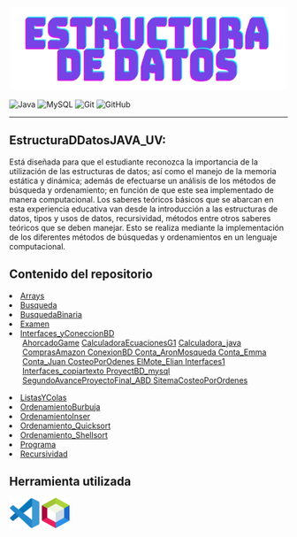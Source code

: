 <div align= "center">
  <img  src="https://github.com/TacosConChelas/TacosConChelas/blob/main/TitleStyles/EstructuraDDatos_title.png" alt="Saludo" width="500" height="150"/>
</div>

![Java](https://img.shields.io/badge/java-%23ED8B00.svg?style=for-the-badge&logo=java&logoColor=white) ![MySQL](https://img.shields.io/badge/mysql-%2300f.svg?style=for-the-badge&logo=mysql&logoColor=white) ![Git](https://img.shields.io/badge/git-%23F05033.svg?style=for-the-badge&logo=git&logoColor=white) ![GitHub](https://img.shields.io/badge/github-%23121011.svg?style=for-the-badge&logo=github&logoColor=white)

---
## EstructuraDDatosJAVA_UV:
<p>
  Está diseñada para que el estudiante reconozca la importancia de la utilización de las estructuras de datos; así como el manejo de la memoria estática y dinámica; además de efectuarse un análisis de los métodos de búsqueda y ordenamiento; en función de que este sea implementado de manera computacional.
Los saberes teóricos básicos que se abarcan en esta experiencia educativa van desde la introducción a las estructuras de datos, tipos y usos de datos, recursividad, métodos entre otros saberes teóricos que se deben manejar.
Esto se realiza mediante la implementación de los diferentes métodos de búsquedas y ordenamientos en un lenguaje computacional.
</p>



## Contenido del repositorio

<div>
  <li> 
    <a title="Arrays" href="https://github.com/TacosConChelas/EstructuraDDatosJAVA_UV/tree/main/Arrays"> Arrays  </a>  </li>
  <li> <a title="Busqueda" href="https://github.com/TacosConChelas/EstructuraDDatosJAVA_UV/tree/main/Busqueda"> Busqueda  </a> </li>
  <li> <a title="BusquedaBinaria" href="https://github.com/TacosConChelas/EstructuraDDatosJAVA_UV/tree/main/BusquedaBinaria"> BusquedaBinaria </a> </li>
  <li> <a title="Examen" href="https://github.com/TacosConChelas/EstructuraDDatosJAVA_UV/tree/main/Examen"> Examen </a> </li>
  <li> 
    <a title="Interfaces_yConeccionBD" href="https://github.com/TacosConChelas/EstructuraDDatosJAVA_UV/tree/main/Interfaces_yConeccionBD"> Interfaces_yConeccionBD </a>
    <ul>
      <a title="Interfaces_yConeccionBD" href="https://github.com/TacosConChelas/EstructuraDDatosJAVA_UV/tree/main/Interfaces_yConeccionBD/AhorcadoGame"> AhorcadoGame</a>
      <a title="Interfaces_yConeccionBD" href="https://github.com/TacosConChelas/EstructuraDDatosJAVA_UV/tree/main/Interfaces_yConeccionBD/CalculadoraEcuacionesG1"> CalculadoraEcuacionesG1</a>
      <a title="Interfaces_yConeccionBD" href="https://github.com/TacosConChelas/EstructuraDDatosJAVA_UV/tree/main/Interfaces_yConeccionBD/Calculadora_java"> Calculadora_java </a>
      <a title="Interfaces_yConeccionBD" href="https://github.com/TacosConChelas/EstructuraDDatosJAVA_UV/tree/main/Interfaces_yConeccionBD/ComprasAmazon"> ComprasAmazon </a>
      <a title="Interfaces_yConeccionBD" href="https://github.com/TacosConChelas/EstructuraDDatosJAVA_UV/tree/main/Interfaces_yConeccionBD/ConexionBD"> ConexionBD </a>
      <a title="Interfaces_yConeccionBD" href="https://github.com/TacosConChelas/EstructuraDDatosJAVA_UV/tree/main/Interfaces_yConeccionBD/Conta_AronMosqueda"> Conta_AronMosqueda </a>
      <a title="Interfaces_yConeccionBD" href="https://github.com/TacosConChelas/EstructuraDDatosJAVA_UV/tree/main/Interfaces_yConeccionBD/Conta_Emma"> Conta_Emma </a>
      <a title="Interfaces_yConeccionBD" href="https://github.com/TacosConChelas/EstructuraDDatosJAVA_UV/tree/main/Interfaces_yConeccionBD/Conta_Juan"> Conta_Juan </a>
      <a title="Interfaces_yConeccionBD" href="https://github.com/TacosConChelas/EstructuraDDatosJAVA_UV/tree/main/Interfaces_yConeccionBD/CosteoPorOdenes"> CosteoPorOdenes </a>
      <a title="Interfaces_yConeccionBD" href="https://github.com/TacosConChelas/EstructuraDDatosJAVA_UV/tree/main/Interfaces_yConeccionBD/ElMote_Elian"> ElMote_Elian </a>
      <a title="Interfaces_yConeccionBD" href="https://github.com/TacosConChelas/EstructuraDDatosJAVA_UV/tree/main/Interfaces_yConeccionBD/Interfaces1"> Interfaces1 </a>
      <a title="Interfaces_yConeccionBD" href="https://github.com/TacosConChelas/EstructuraDDatosJAVA_UV/tree/main/Interfaces_yConeccionBD/Interfaces_copiartexto"> Interfaces_copiartexto </a>
      <a title="Interfaces_yConeccionBD" href="https://github.com/TacosConChelas/EstructuraDDatosJAVA_UV/tree/main/Interfaces_yConeccionBD/ProyectBD_mysql"> ProyectBD_mysql </a>
      <a title="Interfaces_yConeccionBD" href="https://github.com/TacosConChelas/EstructuraDDatosJAVA_UV/tree/main/Interfaces_yConeccionBD/SegundoAvanceProyectoFinal_ABD"> SegundoAvanceProyectoFinal_ABD </a>
      <a title="Interfaces_yConeccionBD" href="https://github.com/TacosConChelas/EstructuraDDatosJAVA_UV/tree/main/Interfaces_yConeccionBD/SitemaCosteoPorOrdenes"> SitemaCosteoPorOrdenes </a>
    </ul>

  
  </li>
  <li> <a title="ListasYColas" href="https://github.com/TacosConChelas/EstructuraDDatosJAVA_UV/tree/main/ListasYColas"> ListasYColas </a> </li>
  <li> <a title="OrdenamientoBurbuja" href="https://github.com/TacosConChelas/EstructuraDDatosJAVA_UV/tree/main/OrdenamientoBurbuja"> OrdenamientoBurbuja  </a> </li>
  <li> <a title="OrdenamientoInser" href="https://github.com/TacosConChelas/EstructuraDDatosJAVA_UV/tree/main/OrdenamientoInser"> OrdenamientoInser </a> </li>
  <li> <a title="Ordenamiento_Quicksort" href="https://github.com/TacosConChelas/EstructuraDDatosJAVA_UV/tree/main/Ordenamiento_Quicksort"> Ordenamiento_Quicksort </a> </li>
  <li> <a title="Ordenamiento_Quicksort" href="https://github.com/TacosConChelas/EstructuraDDatosJAVA_UV/tree/main/Ordenamiento_Shellsort"> Ordenamiento_Shellsort </a> </li>
  <li> <a title="Programa" href="https://github.com/TacosConChelas/EstructuraDDatosJAVA_UV/tree/main/Programa"> Programa </a> </li>
  <li> <a title="Recursividad" href="https://github.com/TacosConChelas/EstructuraDDatosJAVA_UV/tree/main/Recursividad"> Recursividad </a> </li>


## Herramienta utilizada

<a title="VisualStudioCode" href="https://code.visualstudio.com/"><img src="https://github.com/TacosConChelas/TacosConChelas/blob/main/Taco/VSC.png" title="VSC" alt="VSC" width="55" height="55"/></a>
<a title="Apache" href="https://netbeans.apache.org/front/main/index.html"><img src="https://github.com/TacosConChelas/TacosConChelas/blob/main/Taco/apacheNetBeans.png" width="50" height="55"/></a>
  
  

</div>


